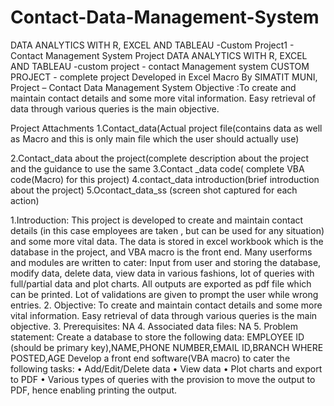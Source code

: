 # Contact-Data-Management-System
DATA ANALYTICS WITH R, EXCEL AND TABLEAU -Custom Project1 - Contact Management System Project 
DATA ANALYTICS WITH R, EXCEL AND TABLEAU -custom project - contact Management system CUSTOM PROJECT - complete project Developed in Excel Macro By SIMATIT MUNI, Project – Contact Data Management System Objective :To create and maintain contact details and some more vital information. Easy retrieval of data through various queries is the main objective.

Project Attachments 1.Contact_data(Actual project file(contains data as well as Macro and this is only main file which the user should actually use)

2.Contact_data about the project(complete description about the project and the guidance to use the same 3.Contact _data code( complete VBA code(Macro) for this project) 4.contact_data introduction(brief introduction about the project) 5.Ocontact_data_ss (screen shot captured for each action)

1.Introduction: This project is developed to create and maintain contact details (in this case employees are taken , but can be used for any situation) and some more vital data. The data is stored in excel workbook which is the database in the project, and VBA macro is the front end. Many userforms and modules are written to cater: Input from user and storing the database, modify data, delete data, view data in various fashions, lot of queries with full/partial data and plot charts. All outputs are exported as pdf file which can be printed. Lot of validations are given to prompt the user while wrong entries. 2. Objective: To create and maintain contact details and some more vital information. Easy retrieval of data through various queries is the main objective.
3. Prerequisites: NA 4. Associated data files: NA 5. Problem statement: Create a database to store the following data: EMPLOYEE ID (should be primary key),NAME,PHONE NUMBER,EMAIL ID,BRANCH WHERE POSTED,AGE Develop a front end software(VBA macro) to cater the following tasks: • Add/Edit/Delete data • View data • Plot charts and export to PDF • Various types of queries with the provision to move the output to PDF, hence enabling printing the output.
